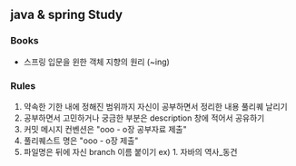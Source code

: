 ## java & spring Study

### Books

- 스프링 입문을 윈한 객체 지향의 원리 (~ing)



### Rules

1. 약속한 기한 내에 정해진 범위까지 자신이 공부하면서 정리한 내용 풀리퀘 날리기
2. 공부하면서 고민하거나 궁금한 부분은 description 창에 적어서 공유하기
3. 커밋 메시지 컨벤션은 "ooo - o장 공부자료 제출"
4. 풀리퀘스트 명은 "ooo - o장 제출"
5. 파일명은 뒤에 자신 branch 이름 붙이기 ex) 1. 자바의 역사_동건

